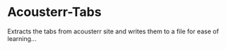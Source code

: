 # Acousterr-Tabs
Extracts the tabs from acousterr site and writes them to a file for ease of learning...
